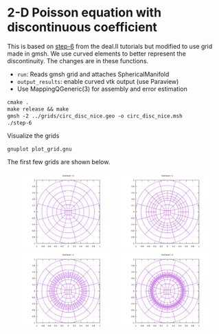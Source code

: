 # 2-D Poisson equation with discontinuous coefficient

This is based on [step-6](https://dealii.org/developer/doxygen/deal.II/step_6.html) from the deal.II tutorials but modified to use grid made in gmsh. We use curved elements to better represent the discontinuity. The changes are in these functions.

* `run`: Reads gmsh grid and attaches SphericalManifold
* `output_results`: enable curved vtk output (use Paraview)
* Use MappingQGeneric(3) for assembly and error estimation

```shell
cmake .
make release && make
gmsh -2 ../grids/circ_disc_nice.geo -o circ_disc_nice.msh
./step-6
```

Visualize the grids

```shell
gnuplot plot_grid.gnu
```

The first few grids are shown below.

<p align="center">
<img width="45%" src="output/grid-0.svg">
<img width="45%" src="output/grid-1.svg">
<img width="45%" src="output/grid-2.svg">
<img width="45%" src="output/grid-3.svg">
</p>
